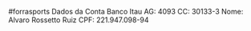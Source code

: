 #forrasports
Dados da Conta
Banco Itau
AG: 4093
CC: 30133-3
Nome: Alvaro Rossetto Ruiz
CPF: 221.947.098-94


